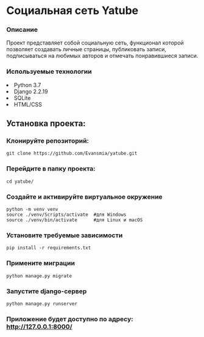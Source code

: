 # Социальная сеть Yatube
### Описание
Проект представляет собой социальную сеть, функционал которой позволяет создавать личные страницы, публиковать записи, подписываться на любимых авторов и отмечать понравившиеся записи.
### Используемые технологии
<li>Python 3.7</li>
<li>Django 2.2.19</li>
<li>SQLite</li>
<li>HTML/CSS</li>
<h2>Установка проекта:</h2>

### Клонируйте репозиторий:
```git clone https://github.com/Evansmia/yatube.git```
### Перейдите в папку проекта:
```cd yatube/```
### Создайте и активируйте виртуальное окружение
```
python -m venv venv
source ./venv/Scripts/activate  #для Windows
source ./venv/bin/activate      #для Linux и macOS
```
### Установите требуемые зависимости
```
pip install -r requirements.txt
```
### Примените миграции
```
python manage.py migrate
```
### Запустите django-сервер
```
python manage.py runserver
```

### Приложение будет доступно по адресу: http://127.0.0.1:8000/
